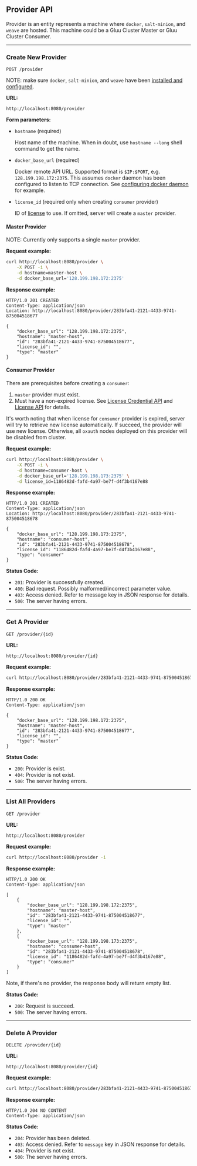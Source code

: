 ## Provider API

Provider is an entity represents a machine where `docker`, `salt-minion`,
and `weave` are hosted. This machine could be a Gluu Cluster Master or
Gluu Cluster Consumer.

---

### Create New Provider

`POST /provider`

NOTE: make sure `docker`, `salt-minion`, and `weave` have been [installed and configured](../../admin-guide/installation/package.md).


__URL:__

`http://localhost:8080/provider`

__Form parameters:__

*   `hostname` (required)

    Host name of the machine. When in doubt, use `hostname --long` shell command to get the name.

*   `docker_base_url` (required)

    Docker remote API URL. Supported format is `$IP:$PORT`, e.g. `128.199.198.172:2375`.
    This assumes `docker` daemon has been configured to listen to TCP connection.
    See [configuring docker daemon](../../admin-guide/installation/package.md#docker) for example.

*   `license_id` (required only when creating `consumer` provider)

    ID of [license](./license.md) to use. If omitted, server will create a `master` provider.

#### Master Provider

NOTE: Currently only supports a single `master` provider.

__Request example:__

```sh
curl http://localhost:8080/provider \
    -X POST -i \
    -d hostname=master-host \
    -d docker_base_url='128.199.198.172:2375'
```

__Response example:__

```http
HTTP/1.0 201 CREATED
Content-Type: application/json
Location: http://localhost:8080/provider/283bfa41-2121-4433-9741-875004518677

{
    "docker_base_url": "128.199.198.172:2375",
    "hostname": "master-host",
    "id": "283bfa41-2121-4433-9741-875004518677",
    "license_id": "",
    "type": "master"
}
```

#### Consumer Provider

There are prerequisites before creating a `consumer`:

1. `master` provider must exist.
2. Must have a non-expired license. See [License Credential API]() and [License API]() for details.

It's worth noting that when license for `consumer` provider is expired,
server will try to retrieve new license automatically. If succeed, the provider will use new license.
Otherwise, all `oxauth` nodes deployed on this provider will be disabled from cluster.

__Request example:__

```sh
curl http://localhost:8080/provider \
    -X POST -i \
    -d hostname=consumer-host \
    -d docker_base_url='128.199.198.173:2375' \
    -d license_id=1186482d-fafd-4a97-be7f-d4f3b4167e88
```

__Response example:__

```http
HTTP/1.0 201 CREATED
Content-Type: application/json
Location: http://localhost:8080/provider/283bfa41-2121-4433-9741-875004518678

{
    "docker_base_url": "128.199.198.173:2375",
    "hostname": "consumer-host",
    "id": "283bfa41-2121-4433-9741-875004518678",
    "license_id": "1186482d-fafd-4a97-be7f-d4f3b4167e88",
    "type": "consumer"
}
```

__Status Code:__

* `201`: Provider is successfully created.
* `400`: Bad request. Possibly malformed/incorrect parameter value.
* `403`: Access denied. Refer to message key in JSON response for details.
* `500`: The server having errors.

---

### Get A Provider

`GET /provider/{id}`

__URL:__

`http://localhost:8080/provider/{id}`

__Request example:__

```sh
curl http://localhost:8080/provider/283bfa41-2121-4433-9741-875004518677 -i
```

__Response example:__

```http
HTTP/1.0 200 OK
Content-Type: application/json

{
    "docker_base_url": "128.199.198.172:2375",
    "hostname": "master-host",
    "id": "283bfa41-2121-4433-9741-875004518677",
    "license_id": "",
    "type": "master"
}
```

__Status Code:__

* `200`: Provider is exist.
* `404`: Provider is not exist.
* `500`: The server having errors.

---

### List All Providers

`GET /provider`

__URL:__

`http://localhost:8080/provider`

__Request example:__

```sh
curl http://localhost:8080/provider -i
```

__Response example:__

```http
HTTP/1.0 200 OK
Content-Type: application/json

[
    {
        "docker_base_url": "128.199.198.172:2375",
        "hostname": "master-host",
        "id": "283bfa41-2121-4433-9741-875004518677",
        "license_id": "",
        "type": "master"
    },
    {
        "docker_base_url": "128.199.198.173:2375",
        "hostname": "consumer-host",
        "id": "283bfa41-2121-4433-9741-875004518678",
        "license_id": "1186482d-fafd-4a97-be7f-d4f3b4167e88",
        "type": "consumer"
    }
]
```

Note, if there's no provider, the response body will return empty list.

__Status Code:__

* `200`: Request is succeed.
* `500`: The server having errors.

---

### Delete A Provider

`DELETE /provider/{id}`

__URL:__

`http://localhost:8080/provider/{id}`

__Request example:__

```sh
curl http://localhost:8080/provider/283bfa41-2121-4433-9741-875004518677 -X DELETE -i
```

__Response example:__

```http
HTTP/1.0 204 NO CONTENT
Content-Type: application/json
```

__Status Code:__

* `204`: Provider has been deleted.
* `403`: Access denied. Refer to `message` key in JSON response for details.
* `404`: Provider is not exist.
* `500`: The server having errors.

